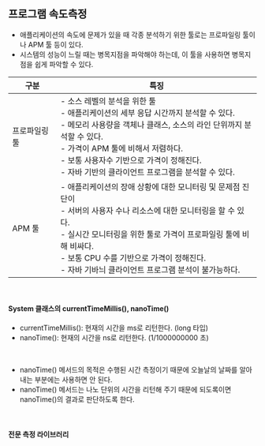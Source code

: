 ## 프로그램 속도측정
- 애플리케이션의 속도에 문제가 있을 때 각종 분석하기 위한 툴로는 프로파일링 툴이나 APM 툴 등이 있다.
- 시스템의 성능이 느릴 때는 병목지점을 파악해야 하는데, 이 툴을 사용하면 병목지점을 쉽게 파악할 수 있다.

| 구분 | 특징 |
|--|--|
| 프로파일링 툴 | - 소스 레벨의 분석을 위한 툴<br> - 애플리케이션의 세부 응답 시간까지 분석할 수 있다.<br> - 메모리 사용량을 객체나 클래스, 소스의 라인 단위까지 분석할 수 있다.<br> - 가격이 APM 툴에 비해서 저렴하다.<br> - 보통 사용자수 기반으로 가격이 정해진다.<br> - 자바 기반의 클라이언트 프로그램을 분석할 수 있다. |
| APM 툴 | - 애플리케이션의 장애 상황에 대한 모니터링 및 문제점 진단이 <br> - 서버의 사용자 수나 리소스에 대한 모니터링을 할 수 있다.<br> - 실시간 모니터링을 위한 툴로 가격이 프로파일링 툴에 비해 비싸다.<br> - 보통 CPU 수를 기반으로 가격이 정해진다.<br> - 자바 기바늬 클라이언트 프로그램 분석이 불가능하다. |
<br>

#### System 클래스의 currentTimeMillis(), nanoTime()
- currentTimeMillis(): 현재의 시간을 ms로 리턴한다. (long 타입)
- nanoTime(): 현재의 시간을 ns로 리턴한다. (1/1000000000 초)
<br>

- nanoTime() 메서드의 목적은 수행된 시간 측정이기 때문에 오늘날의 날짜를 알아내는 부분에는 사용하면 안 된다.
- nanoTime() 메서드는 나노 단위의 시간을 리턴해 주기 때문에 되도록이면 nanoTime()의 결과로 판단하도록 한다.
<br>

#### 전문 측정 라이브러리
